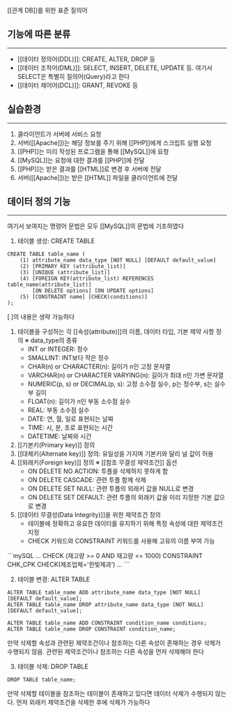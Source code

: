 
[[관계 DB]]를 위한 표준 질의어

## 기능에 따른 분류
---
+ [[데이터 정의어(DDL)]]: CREATE, ALTER, DROP 등
+ [[데이터 조작어(DML)]]: SELECT, INSERT, DELETE, UPDATE 등. 여기서 SELECT은 특별히 질의어(Query)라고 한다
+ [[데이터 제어어(DCL)]]: GRANT, REVOKE 등

## 실습환경
---
1) 클라이언트가 서버에 서비스 요청
2) 서버([[Apache]])는 해당 정보를 주기 위해 [[PHP]]에게 스크립트 실행 요청
3) [[PHP]]는 미리 작성된 프로그램을 통해 [[MySQL]]에 요청
4) [[MySQL]]는 요청에 대한 결과를 [[PHP]]에 전달
5) [[PHP]]는 받은 결과를 [[HTML]]로 변경 후 서버에 전달
6) 서버([[Apache]])는 받은 [[HTML]] 파일을 클라이언트에 전달

## 데이터 정의 기능
---
여기서 보여지는 명령어 문법은 모두 [[MySQL]]의 문법에 기초하였다
1. 테이블 생성: CREATE TABLE 
```mySQL
CREATE TABLE table_name (
	(1) attribute_name data_type [NOT NULL] [DEFAULT default_value]
	(2) [PRIMARY KEY (attribute_list)]
	(3) [UNIQUE (attribute_list)]
	(4) [FOREIGN KEY(attribute_list) REFERENCES table_name(attribute_list)] 
		[ON DELETE options] [ON UPDATE options]
	(5) [CONSTRAINT name] [CHECK(conditions)]
);
```
   $[\;]$의 내용은 생략 가능하다 
   1) 테이블을 구성하는 각 [[속성(attribute)]]의 이름, 데이터 타입, 기본 제약 사항 정의
	   ※ data_type의 종류
	   + INT or INTEGER: 정수
	   + SMALLINT: INT보다 작은 정수
	   + CHAR(n) or CHARACTER(n): 길이가 n인 고정 문자열
	   + VARCHAR(n) or CHARACTER VARYING(n): 길이가 최대 n인 가변 문자열
	   + NUMERIC(p, s) or DECIMAL(p, s): 고정 소수점 실수, p는 정수부, s는 실수부 길이
	   + FLOAT(n): 길이가 n인 부동 소수점 실수
	   + REAL: 부동 소수점 실수
	   + DATE: 연, 월, 일로 표현되는 날짜
	   + TIME: 시, 분, 초로 표현되는 시간
	   + DATETIME: 날짜와 시간
   2) [[기본키(Primary key)]] 정의
   3) [[대체키(Alternate key)]] 정의: 유일성을 가지며 기본키와 달리 널 값이 허용
   4) [[외래키(Foreign key)]] 정의
	   ※ [[참조 무결성 제약조건]] 옵션
	   + ON DELETE NO ACTION: 투플을 삭제하지 못하게 함
	   + ON DELETE CASCADE: 관련 투플 함께 삭제
	   + ON DELETE SET NULL: 관련 투플의 외래키 값을 NULL로 변경
	   + ON DELETE SET DEFAULT: 관련 투플의 외래키 값을 미리 지정한 기본 값으로 변경
   5) [[데이터 무결성(Data Integrity)]]을 위한 제약조건 정의 
	   + 테이블에 정확하고 유요한 데이터를 유지하기 위해 특정 속성에 대한 제약조건 지정
	   + CHECK 키워드와 CONSTRAINT 키워드를 사용해 고유의 이름 부여 가능
<div></div>
```mySQL
...
CHECK (재고량 >= 0 AND 재고량 <= 1000)
CONSTRAINT CHK_CPK CHECK(제조업체='한빛제과')
...
```

2. 테이블 변경: ALTER TABLE
```MySQL
ALTER TABLE table_name ADD attribute_name data_type [NOT NULL] [DEFAULT default_value];
ALTER TABLE table_name DROP attribute_name data_type [NOT NULL] [DEFAULT default_value];

ALTER TABLE table_name ADD CONSTRAINT condition_name conditions;
ALTER TABLE table_name DROP CONSTRAINT condition_name;
```
만약 삭제할 속성과 관련된 제약조건이나 참조하는 다른 속성이 존재하는 경우 삭제가 수행되지 않음. 관련된 제약조건이나 참조하는 다른 속성을 먼저 삭제해야 한다

3. 테이블 삭제: DROP TABLE
```MySQL
DROP TABLE table_name;
```
만약 삭제할 테이블을 참조하는 테이블이 존재하고 있다면 데이터 삭제가 수행되지 않는다. 먼저 외래키 제약조건을 삭제한 후에 삭제가 가능하다

